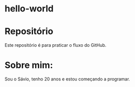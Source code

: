 # hello-world
# Repositório
Este repositório é para praticar o fluxo do GitHub.
# Sobre mim:
Sou o Sávio, tenho 20 anos e estou começando a programar.
